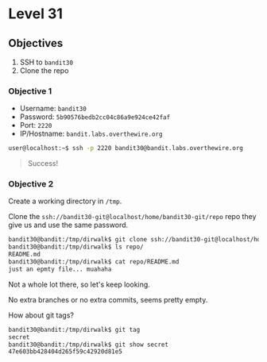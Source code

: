 # Level 31

## Objectives

1. SSH to `bandit30`
2. Clone the repo

### Objective 1

* Username: `bandit30`
* Password: `5b90576bedb2cc04c86a9e924ce42faf`
* Port: `2220`  
* IP/Hostname: `bandit.labs.overthewire.org`

```sh
user@localhost:~$ ssh -p 2220 bandit30@bandit.labs.overthewire.org
```

> Success!

### Objective 2

Create a working directory in `/tmp`.

Clone the `ssh://bandit30-git@localhost/home/bandit30-git/repo` repo they give us and use the same password.

```sh
bandit30@bandit:/tmp/dirwalk$ git clone ssh://bandit30-git@localhost/home/bandit30-git/repo
bandit30@bandit:/tmp/dirwalk$ ls repo/
README.md
bandit30@bandit:/tmp/dirwalk$ cat repo/README.md 
just an epmty file... muahaha
```

Not a whole lot there, so let's keep looking.

No extra branches or no extra commits, seems pretty empty.

How about git tags?

```sh
bandit30@bandit:/tmp/dirwalk$ git tag
secret
bandit30@bandit:/tmp/dirwalk$ git show secret
47e603bb428404d265f59c42920d81e5
```